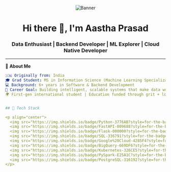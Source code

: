 <!-- Banner Image -->
<p align="center">
  <img src="https://github.com/yourusername/yourusername/blob/main/assets/banner.gif" alt="Banner" />
</p>

<h1 align="center">Hi there 👋, I'm Aastha Prasad</h1>
<h3 align="center">Data Enthusiast | Backend Developer | ML Explorer | Cloud Native Developer</h3>

---

🌟 **About Me**
```yaml
🇮🇳 Originally from: India  
🎓 Grad Student: MS in Information Science (Machine Learning Specialization), University of Arizona  
💻 Background: 6+ years in Software & Backend Development  
🚀 Career Goal: Building intelligent, scalable systems that make data work for people  
🌍 First-gen international student | Education funded through grit + loans


## 🧰 Tech Stack

<p align="center">
  <img src="https://img.shields.io/badge/Python-3776AB?style=for-the-badge&logo=python&logoColor=white" />
  <img src="https://img.shields.io/badge/FastAPI-009688?style=for-the-badge&logo=fastapi&logoColor=white" />
  <img src="https://img.shields.io/badge/Flask-000000?style=for-the-badge&logo=flask&logoColor=white" />
  <img src="https://img.shields.io/badge/SQL-336791?style=for-the-badge&logo=mysql&logoColor=white" />
  <img src="https://img.shields.io/badge/Google%20Cloud-4285F4?style=for-the-badge&logo=google-cloud&logoColor=white" />
  <img src="https://img.shields.io/badge/BigQuery-669DF6?style=for-the-badge&logo=google-cloud&logoColor=white" />
  <img src="https://img.shields.io/badge/Kubernetes-326CE5?style=for-the-badge&logo=kubernetes&logoColor=white" />
  <img src="https://img.shields.io/badge/PySpark-E25A1C?style=for-the-badge&logo=apache-spark&logoColor=white" />
  <img src="https://img.shields.io/badge/PostgreSQL-316192?style=for-the-badge&logo=postgresql&logoColor=white" />
</p>

